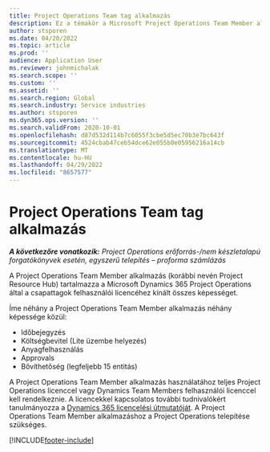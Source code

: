 ```yaml
---
title: Project Operations Team tag alkalmazás
description: Ez a témakör a Microsoft Project Operations Team Member alkalmazásáról nyújt tájékoztatást Dynamics 365 Project Operations.
author: stsporen
ms.date: 04/20/2022
ms.topic: article
ms.prod: ''
audience: Application User
ms.reviewer: johnmichalak
ms.search.scope: ''
ms.custom: ''
ms.assetid: ''
ms.search.region: Global
ms.search.industry: Service industries
ms.author: stsporen
ms.dyn365.ops.version: ''
ms.search.validFrom: 2020-10-01
ms.openlocfilehash: d87d532d114b7c6055f3cbe5d5ec70b3e7bc643f
ms.sourcegitcommit: 4524cbab47ceb54dce62e055b0e05956216a14cb
ms.translationtype: MT
ms.contentlocale: hu-HU
ms.lasthandoff: 04/29/2022
ms.locfileid: "8657577"
---
```

# <a name="project-operations-team-member-app"></a>Project Operations Team tag alkalmazás

_**A következőre vonatkozik:** Project Operations erőforrás-/nem készletalapú forgatókönyvek esetén, egyszerű telepítés – proforma számlázás_

A Project Operations Team Member alkalmazás (korábbi nevén Project Resource Hub) tartalmazza a Microsoft Dynamics 365 Project Operations által a csapattagok felhasználói licencéhez kínált összes képességet.

Íme néhány a Project Operations Team Member alkalmazás néhány képessége közül:

- Időbejegyzés
- Költségbevitel (Lite üzembe helyezés)
- Anyagfelhasználás
- Approvals
- Bővíthetőség (legfeljebb 15 entitás)

A Project Operations Team Member alkalmazás használatához teljes Project Operations licenccel vagy Dynamics Team Members felhasználói licenccel kell rendelkeznie. A licencekkel kapcsolatos további tudnivalókért tanulmányozza a [Dynamics 365 licencelési útmutatóját](https://go.microsoft.com/fwlink/?LinkId=866544&clcid=0x409). A Project Operations Team Member alkalmazáshoz a Project Operations telepítése szükséges.

[!INCLUDE[footer-include](../includes/footer-banner.md)]
